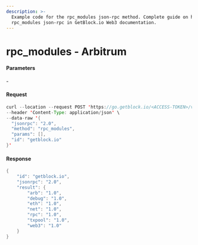 ```yaml
---
description: >-
  Example code for the rpc_modules json-rpc method. Сomplete guide on how to use
  rpc_modules json-rpc in GetBlock.io Web3 documentation.
---
```


# rpc\_modules - Arbitrum

#### Parameters

\-

#### Request

```java
curl --location --request POST 'https://go.getblock.io/<ACCESS-TOKEN>/v1/arbitrum/mainnet/' \
--header 'Content-Type: application/json' \
--data-raw '{
  "jsonrpc": "2.0",
  "method": "rpc_modules",
  "params": [],
  "id": "getblock.io"
}'
```

#### Response

```java
{
    "id": "getblock.io",
    "jsonrpc": "2.0",
    "result": {
        "arb": "1.0",
        "debug": "1.0",
        "eth": "1.0",
        "net": "1.0",
        "rpc": "1.0",
        "txpool": "1.0",
        "web3": "1.0"
    }
}
```
